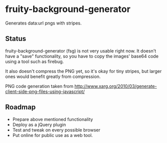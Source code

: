 fruity-background-generator
===========================

Generates data:url pngs with stripes.



Status
-------

fruity-background-generator (fsg) is not very usable right now. It doesn't have a "save" functionality,
so you have to copy the images' base64 code using a tool such as firebug.

It also doesn't compress the PNG yet, so it's okay for tiny stripes, but larger ones would benefit greatly from compression.

PNG code generation taken from http://www.xarg.org/2010/03/generate-client-side-png-files-using-javascript/

Roadmap
-------

 - Prepare above mentioned functionality
 - Deploy as a jQuery plugin
 - Test and tweak on every possible browser
 - Put online for public use as a web tool.

